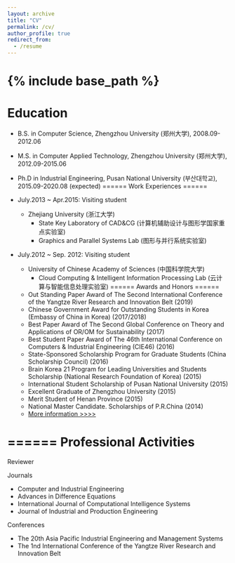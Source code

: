 ```yaml
---
layout: archive
title: "CV"
permalink: /cv/
author_profile: true
redirect_from:
  - /resume
---
```


{% include base_path %}
 ======
Education
 ======
* B.S. in Computer Science, Zhengzhou University (郑州大学), 2008.09-2012.06
* M.S. in Computer Applied Technology, Zhengzhou University (郑州大学), 2012.09-2015.06
* Ph.D in Industrial Engineering, 	Pusan National University (부산대학교), 2015.09-2020.08 (expected)
 ======
Work Experiences
 ======
* July.2013 ~ Apr.2015: Visiting student
  * Zhejiang University (浙江大学)
    * State Key Laboratory of CAD&CG (计算机辅助设计与图形学国家重点实验室)
    * Graphics and Parallel Systems Lab (图形与并行系统实验室)  

* July.2012 ~ Sep. 2012: Visiting student
  * University of Chinese Academy of Sciences (中国科学院大学)
    * Cloud Computing & Intelligent Information Processing Lab (云计算与智能信息处理实验室)
 ======
Awards and Honors
 ======
   * Out Standing Paper Award of The Second International Conference of the Yangtze River Research and Innovation Belt (2019)  
   * Chinese Government Award for Outstanding Students in Korea (Embassy of China in Korea) (2017/2018)
   * Best Paper Award of The Second Global Conference on Theory and Applications of OR/OM for Sustainability (2017)
   * Best Student Paper Award of The 46th International Conference on Computers & Industrial Engineering (CIE46) (2016)
   * State-Sponsored Scholarship Program for Graduate Students (China Scholarship Council) (2016)
   * Brain Korea 21 Program for Leading Universities and Students Scholarship (National Research Foundation of Korea) (2015)
   * International Student Scholarship of Pusan National University (2015)
   * Excellent Graduate of Zhengzhou University (2015)
   * Merit Student of Henan Province (2015)
   * National Master Candidate. Scholarships of P.R.China (2014)
   * [More information >>>>](https://ieyjzhou.github.io/YanjieZhou/AwardsandHonors.html)
   
 ======
Professional Activities
 ======
  Reviewer 
 
  Journals
   * Computer and Industrial Engineering 
   * Advances in Difference Equations 
   * International Journal of Computational Intelligence Systems  
   * Journal of Industrial and Production Engineering  
   
  Conferences
   * The 20th Asia Pacific Industrial Engineering and Management Systems 
   * The 1nd International Conference of the Yangtze River Research and Innovation Belt 
  
 
